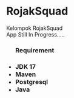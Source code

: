# RojakSquad
Kelompok RojakSquad <br>
App Still In Progress.....

<ul><h3> Requirement<h3>
<li> JDK 17 </li>
<li> Maven </li>
<li> Postgresql </li>
<li> Java </li>
 </ul>


